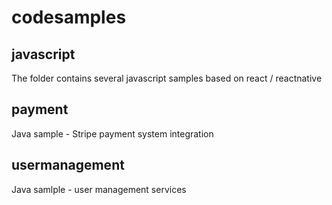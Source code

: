 # codesamples
## javascript
The folder contains several javascript samples based on react / reactnative
## payment
Java sample - Stripe payment system integration
## usermanagement
Java samlple - user management services
